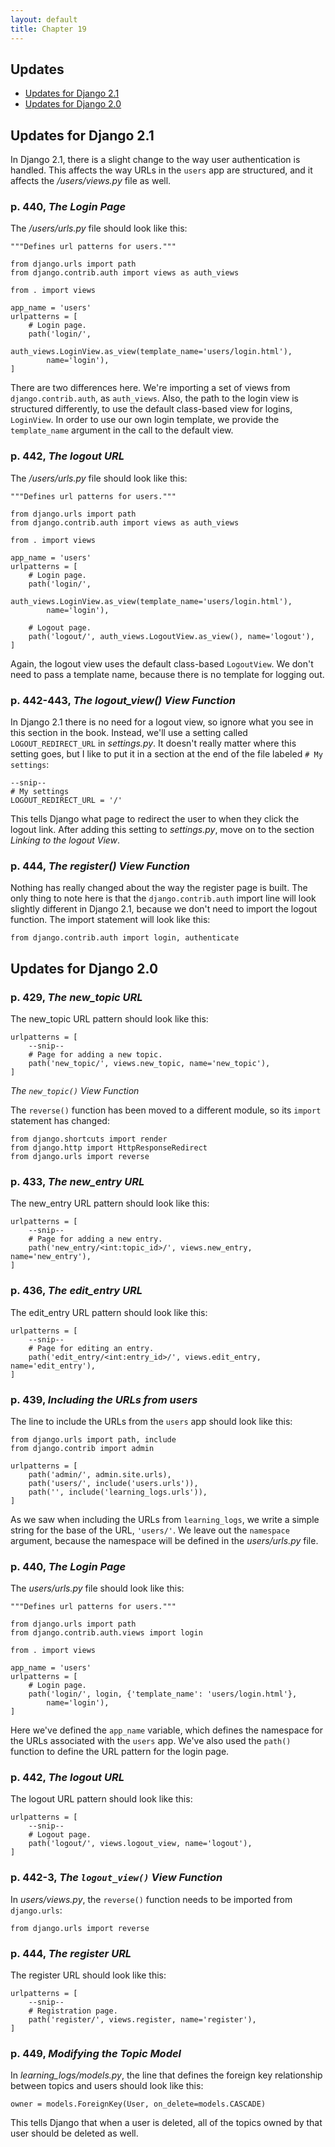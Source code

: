 ```yaml
---
layout: default
title: Chapter 19
---
```


Updates
---

- [Updates for Django 2.1](#updates-for-django-2.1)
- [Updates for Django 2.0](#updates-for-django-2.0)

Updates for Django 2.1
---

In Django 2.1, there is a slight change to the way user authentication is handled. This affects the way URLs in the `users` app are structured, and it affects the */users/views.py* file as well.

### p. 440, *The Login Page*

The */users/urls.py* file should look like this:

	"""Defines url patterns for users."""

	from django.urls import path
	from django.contrib.auth import views as auth_views

	from . import views

	app_name = 'users'
	urlpatterns = [
		# Login page.
	    path('login/',
	    	auth_views.LoginView.as_view(template_name='users/login.html'),
	    	name='login'),
	]

There are two differences here. We're importing a set of views from `django.contrib.auth`, as `auth_views`. Also, the path to the login view is structured differently, to use the default class-based view for logins, `LoginView`. In order to use our own login template, we provide the `template_name` argument in the call to the default view.

### p. 442, *The logout URL*

The */users/urls.py* file should look like this:

	"""Defines url patterns for users."""

	from django.urls import path
	from django.contrib.auth import views as auth_views

	from . import views

	app_name = 'users'
	urlpatterns = [
		# Login page.
	    path('login/',
	    	auth_views.LoginView.as_view(template_name='users/login.html'),
	    	name='login'),

	    # Logout page.
	    path('logout/', auth_views.LogoutView.as_view(), name='logout'),
	]

Again, the logout view uses the default class-based `LogoutView`. We don't need to pass a template name, because there is no template for logging out.

### p. 442-443, *The logout_view() View Function*

In Django 2.1 there is no need for a logout view, so ignore what you see in this section in the book. Instead, we'll use a setting called `LOGOUT_REDIRECT_URL` in *settings.py*. It doesn't really matter where this setting goes, but I like to put it in a section at the end of the file labeled `# My settings`:

	--snip--
	# My settings
	LOGOUT_REDIRECT_URL = '/'

This tells Django what page to redirect the user to when they click the logout link. After adding this setting to *settings.py*, move on to the section *Linking to the logout View*.

### p. 444, *The register() View Function*

Nothing has really changed about the way the register page is built. The only thing to note here is that the `django.contrib.auth` import line will look slightly different in Django 2.1, because we don't need to import the logout function. The import statement will look like this:

    from django.contrib.auth import login, authenticate


Updates for Django 2.0
---

### p. 429, *The new_topic URL*

The new_topic URL pattern should look like this:

	urlpatterns = [
	    --snip--
	    # Page for adding a new topic.
	    path('new_topic/', views.new_topic, name='new_topic'),
	]

*The `new_topic()` View Function*

The `reverse()` function has been moved to a different module, so its `import` statement has changed:

	from django.shortcuts import render
	from django.http import HttpResponseRedirect
	from django.urls import reverse

### p. 433, *The new_entry URL*

The new_entry URL pattern should look like this:

	urlpatterns = [
	    --snip--
	    # Page for adding a new entry.
	    path('new_entry/<int:topic_id>/', views.new_entry, name='new_entry'),
	]

### p. 436, *The edit_entry URL*

The edit_entry URL pattern should look like this:

	urlpatterns = [
	    --snip--
	    # Page for editing an entry.
        path('edit_entry/<int:entry_id>/', views.edit_entry, name='edit_entry'),
	]

### p. 439, *Including the URLs from users*

The line to include the URLs from the `users` app should look like this:

	from django.urls import path, include
	from django.contrib import admin

	urlpatterns = [
	    path('admin/', admin.site.urls),
	    path('users/', include('users.urls')),
	    path('', include('learning_logs.urls')),
	]

As we saw when including the URLs from `learning_logs`, we write a simple string for the base of the URL, `'users/'`. We leave out the `namespace` argument, because the namespace will be defined in the *users/urls.py* file.

### p. 440, *The Login Page*

The *users/urls.py* file should look like this:

	"""Defines url patterns for users."""

	from django.urls import path
	from django.contrib.auth.views import login

	from . import views

	app_name = 'users'
	urlpatterns = [
	    # Login page.
	    path('login/', login, {'template_name': 'users/login.html'},
	        name='login'),
	]

Here we've defined the `app_name` variable, which defines the namespace for the URLs associated with the `users` app. We've also used the `path()` function to define the URL pattern for the login page.

### p. 442, *The logout URL*

The logout URL pattern should look like this:

	urlpatterns = [
	    --snip--    
	    # Logout page.
	    path('logout/', views.logout_view, name='logout'),
	]

### p. 442-3, *The `logout_view()` View Function*

In *users/views.py*, the `reverse()` function needs to be imported from `django.urls`:

	from django.urls import reverse

### p. 444, *The register URL*

The register URL should look like this:

	urlpatterns = [
	    --snip--    
	    # Registration page.
	    path('register/', views.register, name='register'),
	]

### p. 449, *Modifying the Topic Model*

In *learning_logs/models.py*, the line that defines the foreign key relationship between topics and users should look like this:

    owner = models.ForeignKey(User, on_delete=models.CASCADE)

This tells Django that when a user is deleted, all of the topics owned by that user should be deleted as well.
